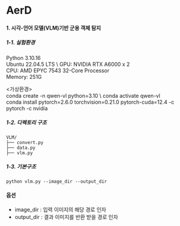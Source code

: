 # AerD
#### 1. 시각-언어 모델(VLM)기반 군용 객체 탐지
##### 1-1. 실험환경
Python 3.10.16 \
Ubuntu 22.04.5 LTS \ 
GPU: NVIDIA RTX A6000 x 2 \
CPU: AMD EPYC 7543 32-Core Processor \
Memory: 251G

<가상환경> \
conda create -n qwen-vl python=3.10 \ 
conda activate qwen-vl \
conda install pytorch=2.6.0 torchvision=0.21.0 pytorch-cuda=12.4 -c pytorch -c nvidia

##### 1-2. 디렉토리 구조
    VLM/
    ├── convert.py
    ├── data.py
    ├── vlm.py
##### 1-3. 기본구조
    python vlm.py --image_dir --output_dir
#### 옵션
+ image_dir : 입력 이미지의 해당 경로 인자
+ output_dir : 결과 이미지를 반환 받을 경로 인자
    
